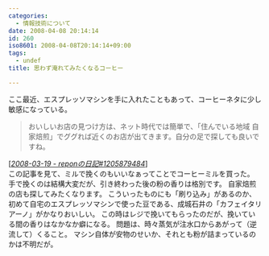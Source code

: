 ```yaml
---
categories:
  - 情報技術について
date: 2008-04-08 20:14:14
id: 260
iso8601: 2008-04-08T20:14:14+09:00
tags:
  - undef
title: 思わず淹れてみたくなるコーヒー

---
```


ここ最近、エスプレッソマシンを手に入れたこともあって、コーヒーネタに少し敏感になっている。
<blockquote cite="http://d.hatena.ne.jp/repon/20080319#1205879484" title="Source: 2008-03-19 - reponの日記#1205879484; Accessed Date: 3/19/2008" class="blockquote"><p>おいしいお店の見つけ方は、ネット時代では簡単で、「住んでいる地域 自家焙煎」でググれば近くのお店が出てきます。自分の足で探しても良いですね。</p></blockquote><div class="cite"> [<cite><a href="http://d.hatena.ne.jp/repon/20080319#1205879484">2008-03-19 - reponの日記#1205879484</a></cite>] </div>
この記事を見て、ミルで挽くのもいいなぁってことでコーヒーミルを買った。
手で挽くのは結構大変だが、引き終わった後の粉の香りは格別です。
自家焙煎の店も探してみたくなります。
こういったものにも「刷り込み」があるのか、初めて自宅のエスプレッソマシンで使った豆である、成城石井の「カフェイタリアーノ」がかなりおいしい。
この時はレジで挽いてもらったのだが、挽いている間の香りはなかなか癖になる。
問題は、時々蒸気が注水口からあがって（逆流して）くること。
マシン自体が安物のせいか、それとも粉が詰まっているのかは不明だが。
    	